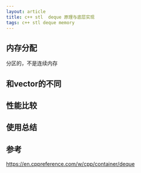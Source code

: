 ```yaml
---
layout: article
title: c++ stl  deque 原理与底层实现
tags: c++ stl deque memory 
---
```


## 内存分配

分区的，不是连续内存

## 和vector的不同

## 性能比较

## 使用总结


## 参考

https://en.cppreference.com/w/cpp/container/deque
